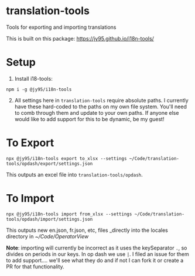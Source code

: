 # translation-tools
Tools for exporting and importing translations

This is built on this package:
https://jy95.github.io/i18n-tools/

# Setup
1. Install i18-tools:

`npm i -g @jy95/i18n-tools`

2. All settings here in `translation-tools` require absolute paths. I currently have these hard-coded to the paths on my own file system.  You'll need to comb through them and update to your own paths. If anyone else would like to add support for this to be dynamic, be my guest!

# To Export

`npx @jy95/i18n-tools export to_xlsx --settings ~/Code/translation-tools/opdash/export/settings.json`

This outputs an excel file into `translation-tools/opdash`.

# To Import

`npx @jy95/i18n-tools import from_xlsx --settings ~/Code/translation-tools/opdash/import/settings.json`

This outputs new en.json, fr.json, etc, files _directly into the locales directory in _~/Code/OperatorView_

**Note**: importing will currently be incorrect as it uses the keySeparator `.`, so divides on periods in our keys.  In op dash we use `|`.  I filed an issue for them to add support.... we'll see what they do and if not I can fork it or create a PR for that functionality.
